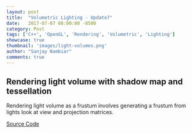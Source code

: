 ```yaml
---
layout: post
title:  "Volumetric Lighting - Update7"
date:   2017-07-07 08:00:00 -0500
category: Post
tags: ['C++', 'OpenGL', 'Rendering', 'Volumetric', 'Lighting']
showcase: true
thumbnail: 'images/light-volumes.png'
author: "Sanjay Nambiar"
comments: true
---
```


## Rendering light volume with shadow map and tessellation

Rendering light volume as a frustum involves generating a frustum from lights look at view and projection matrices.

[Source Code](https://github.com/sanjay-nambiar/VolumetricLighting)
